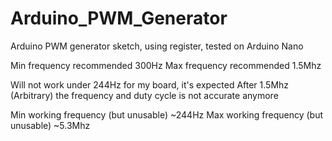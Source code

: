 # Arduino_PWM_Generator
Arduino PWM generator sketch, using register, tested on Arduino Nano

Min frequency recommended 300Hz
Max frequency recommended 1.5Mhz

Will not work under 244Hz for my board, it's expected
After 1.5Mhz (Arbitrary) the frequency and duty cycle is not accurate anymore


Min working frequency (but unusable) ~244Hz
Max working frequency (but unusable) ~5.3Mhz
